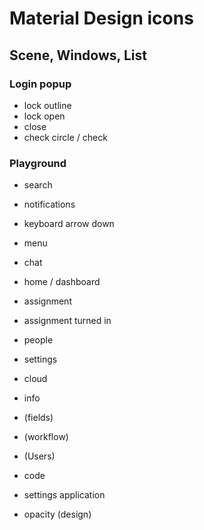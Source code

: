 # Material Design icons

## Scene, Windows, List

### Login popup
- lock outline
- lock open
- close
- check circle / check

### Playground

- search
- notifications
- keyboard arrow down
- menu
- chat
- home / dashboard
- assignment 
- assignment turned in
- people
- settings
- cloud

- info
- (fields)
- (workflow)
- (Users)
- code
- settings application
- opacity (design)



